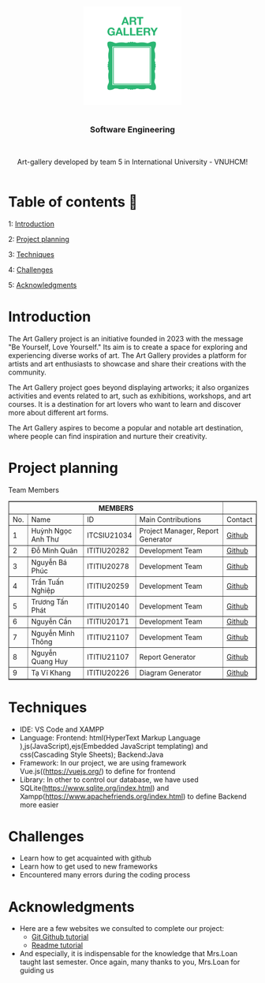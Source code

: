 <div id="top" style="display: flex; justify-content: center;">
  <p align="center">
  <img src="img/art-gallery-icon-13975.png" alt="Banner" width="200" height="200" ">
</div>

<h3 align="center">Software Engineering</h3>
    <br />
<p align="center">
    Art-gallery developed by team 5 in International University - VNUHCM!
    <br />
    <br />
<!-- TABLE OF CONTENTS -->
  
# Table of contents :round_pushpin:
  
1: [Introduction](#Introduction)

2: [Project planning](#Project-planning)

3: [Techniques](#Techniques)

4: [Challenges](#Challenges)

5: [Acknowledgments](#Acknowledgments)

# Introduction
The Art Gallery project is an initiative founded in 2023 with the message "Be Yourself, Love Yourself." Its aim is to create a space for exploring and experiencing diverse works of art. The Art Gallery provides a platform for artists and art enthusiasts to showcase and share their creations with the community.

The Art Gallery project goes beyond displaying artworks; it also organizes activities and events related to art, such as exhibitions, workshops, and art courses. It is a destination for art lovers who want to learn and discover more about different art forms.

The Art Gallery aspires to become a popular and notable art destination, where people can find inspiration and nurture their creativity.

# Project planning
Team Members 

<table border="1">
    <tr>
        <th colspan="4">MEMBERS</th>
    </tr>
    <tr>
      <td>No.</td>
        <td>Name</td>
        <td>ID</td>
        <td>Main Contributions</td>
        <td>Contact</td>
    <tr>
        <td>1</td>
        <td>Huỳnh Ngọc Anh Thư</td>
        <td>ITCSIU21034</td>
        <td>Project Manager, Report Generator</td>
        <td>
          <a href="https://github.com/panadolextra91">Github</a>
        </td>
    </tr>
    <tr>
        <td>2</td>
        <td>Đỗ Minh Quân</td>
        <td>ITITIU20282</td>
        <td>Development Team</td>
        <td>
          <a href="https://github.com/Litaaya">Github</a>
        </td>
    </tr>
    <tr>
        <td>3</td>
        <td>Nguyễn Bá Phúc</td>
        <td>ITITIU20278</td>
        <td>Development Team</td>
        <td>
          <a href="https://github.com/NguyenBaPhucITITIU20278">Github</a>
        </td>
    </tr>
    <tr>
        <td>4</td>
        <td>Trần Tuấn Nghiệp</td>
        <td>ITITIU20259</td>
        <td>Development Team</td>
        <td>
          <a href="https://github.com/TuanNghiep">Github</a>
        </td>
    </tr>
    <tr>
        <td>5</td>
        <td>Trương Tấn Phát</td>
        <td>ITITIU20140</td>
        <td>Development Team</td>
        <td>
          <a href="">Github</a>
        </td>
    </tr>
    <tr>
        <td>6</td>
        <td>Nguyễn Cần</td>
        <td>ITITIU20171</td>
        <td>Development Team</td>
        <td>
          <a href="https://github.com/nguyencan285">Github</a>
        </td>
    </tr>
    <tr>
        <td>7</td>
        <td>Nguyễn Minh Thông</td>
        <td>ITITIU21107</td>
        <td>Development Team</td>
        <td>
          <a href="https://github.com/ITITIU21107">Github</a>
        </td>
    </tr>
    <tr>
        <td>8</td>
        <td>Nguyễn Quang Huy</td>
        <td>ITITIU21107</td>
        <td>Report Generator</td>
        <td>
          <a href="https://github.com/huynq022">Github</a>
        </td>
    </tr>
    <tr>
        <td>9</td>
        <td>Tạ Vĩ Khang</td>
        <td>ITITIU20226</td>
        <td>Diagram Generator</td>
        <td>
          <a href="https://github.com/TaViKhang">Github</a>
        </td>
    </tr>
  </table>


# Techniques
- IDE: VS Code and XAMPP
- Language: Frontend: html(HyperText Markup Language ),js(JavaScript),ejs(Embedded JavaScript templating) and css(Cascading Style Sheets); Backend:Java
- Framework: In our project, we are using framework Vue.js((https://vuejs.org/) to define for frontend
- Library: In other to control our database, we have used SQLite(https://www.sqlite.org/index.html) and Xampp(https://www.apachefriends.org/index.html) to define Backend more easier

# Challenges
- Learn how to get acquainted with github
- Learn how to get used to new frameworks
- Encountered many errors during the coding process

# Acknowledgments
- Here are a few websites we consulted to complete our project:
  - <a href="https://www.youtube.com/watch?v=RGOj5yH7evk">Git,Github tutorial</a>
  - <a href="https://bulldogjob.com/readme/how-to-write-a-good-readme-for-your-github-project">Readme tutorial</a>
- And especially, it is indispensable for the knowledge that Mrs.Loan taught last semester. Once again, many thanks to you, Mrs.Loan for guiding us
  

